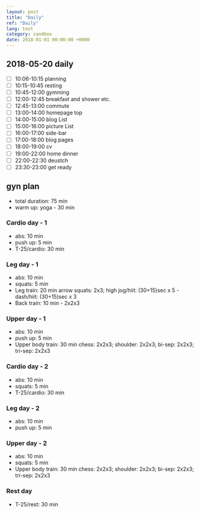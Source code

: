 ```yaml
---
layout: post
title: "Daily"
ref: "Daily"
lang: test
category: sandbox
date: 2018-01-01 00:00:00 +0800
---
```

## 2018-05-20 daily
- [ ] 10:06-10:15 planning
- [ ] 10:15-10:45 resting
- [ ] 10:45-12:00 gymming
- [ ] 12:00-12:45 breakfast and shower etc.
- [ ] 12:45-13:00 commute
- [ ] 13:00-14:00 homepage top
- [ ] 14:00-15:00 blog List
- [ ] 15:00-16:00 picture List
- [ ] 16:00-17:00 side-bar
- [ ] 17:00-18:00 blog pages
- [ ] 18:00-19:00 cv
- [ ] 19:00-22:00 home dinner
- [ ] 22:00-22:30 deustch
- [ ] 23:30-23:00 get ready

## gyn plan
- total duration: 75 min
- warm up: yoga - 30 min

### Cardio day - 1
- abs: 10 min
- push up: 5 min
- T-25/cardio: 30 min

### Leg day - 1
- abs: 10 min
- squats: 5 min
- Leg train: 20 min
arrow squats: 2x3; high jog/hiit: (30+15)sec x 5 - dash/hiit: (30+15)sec x 3
- Back train: 10 min - 2x2x3

### Upper day - 1
- abs: 10 min
- push up: 5 min
- Upper body train: 30 min
chess: 2x2x3; shoulder: 2x2x3; bi-sep: 2x2x3; tri-sep: 2x2x3

### Cardio day - 2
- abs: 10 min
- squats: 5 min
- T-25/cardio: 30 min

### Leg day - 2
- abs: 10 min
- push up: 5 min

### Upper day - 2
- abs: 10 min
- squats: 5 min
- Upper body train: 30 min
chess: 2x2x3; shoulder: 2x2x3; bi-sep: 2x2x3; tri-sep: 2x2x3

### Rest day
- T-25/rest: 30 min
